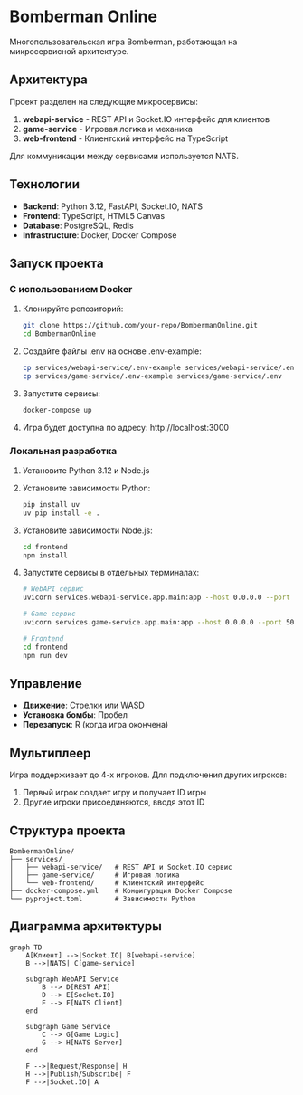 # Bomberman Online

Многопользовательская игра Bomberman, работающая на микросервисной архитектуре.

## Архитектура

Проект разделен на следующие микросервисы:

1. **webapi-service** - REST API и Socket.IO интерфейс для клиентов
2. **game-service** - Игровая логика и механика 
3. **web-frontend** - Клиентский интерфейс на TypeScript

Для коммуникации между сервисами используется NATS.

## Технологии

- **Backend**: Python 3.12, FastAPI, Socket.IO, NATS
- **Frontend**: TypeScript, HTML5 Canvas
- **Database**: PostgreSQL, Redis
- **Infrastructure**: Docker, Docker Compose

## Запуск проекта

### С использованием Docker

1. Клонируйте репозиторий:
   ```bash
   git clone https://github.com/your-repo/BombermanOnline.git
   cd BombermanOnline
   ```

2. Создайте файлы .env на основе .env-example:
   ```bash
   cp services/webapi-service/.env-example services/webapi-service/.env
   cp services/game-service/.env-example services/game-service/.env
   ```

3. Запустите сервисы:
   ```bash
   docker-compose up
   ```

4. Игра будет доступна по адресу: http://localhost:3000

### Локальная разработка

1. Установите Python 3.12 и Node.js

2. Установите зависимости Python:
   ```bash
   pip install uv
   uv pip install -e .
   ```

3. Установите зависимости Node.js:
   ```bash
   cd frontend
   npm install
   ```

4. Запустите сервисы в отдельных терминалах:
   ```bash
   # WebAPI сервис
   uvicorn services.webapi-service.app.main:app --host 0.0.0.0 --port 5001 --reload
   
   # Game сервис
   uvicorn services.game-service.app.main:app --host 0.0.0.0 --port 5002 --reload
   
   # Frontend
   cd frontend
   npm run dev
   ```

## Управление

- **Движение**: Стрелки или WASD
- **Установка бомбы**: Пробел
- **Перезапуск**: R (когда игра окончена)

## Мультиплеер

Игра поддерживает до 4-х игроков. Для подключения других игроков:
1. Первый игрок создает игру и получает ID игры
2. Другие игроки присоединяются, вводя этот ID

## Структура проекта

```
BombermanOnline/
├── services/
│   ├── webapi-service/   # REST API и Socket.IO сервис
│   ├── game-service/     # Игровая логика
│   └── web-frontend/     # Клиентский интерфейс
├── docker-compose.yml    # Конфигурация Docker Compose
└── pyproject.toml        # Зависимости Python
```

## Диаграмма архитектуры

```mermaid
graph TD
    A[Клиент] -->|Socket.IO| B[webapi-service]
    B -->|NATS| C[game-service]
    
    subgraph WebAPI Service
        B --> D[REST API]
        D --> E[Socket.IO]
        E --> F[NATS Client]
    end
    
    subgraph Game Service
        C --> G[Game Logic]
        G --> H[NATS Server]
    end
    
    F -->|Request/Response| H
    H -->|Publish/Subscribe| F
    F -->|Socket.IO| A
```
